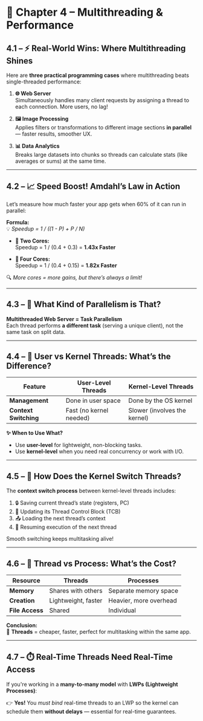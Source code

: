 # 🚀 Chapter 4 – Multithreading & Performance

## 4.1 – ⚡ Real-World Wins: Where Multithreading Shines

Here are **three practical programming cases** where multithreading beats single-threaded performance:

1. **🌐 Web Server**  
   Simultaneously handles many client requests by assigning a thread to each connection. More users, no lag!

2. **🖼️ Image Processing**  
   Applies filters or transformations to different image sections **in parallel** — faster results, smoother UX.

3. **📊 Data Analytics**  
   Breaks large datasets into chunks so threads can calculate stats (like averages or sums) at the same time.

---

## 4.2 – 📈 Speed Boost! Amdahl’s Law in Action

Let’s measure how much faster your app gets when 60% of it can run in parallel:

**Formula:**  
💡 *Speedup = 1 / ((1 - P) + P / N)*

- **🧠 Two Cores:**  
  Speedup = 1 / (0.4 + 0.3) = **1.43x Faster**

- **🚀 Four Cores:**  
  Speedup = 1 / (0.4 + 0.15) = **1.82x Faster**

🔍 *More cores = more gains, but there’s always a limit!*

---

## 4.3 – 🧩 What Kind of Parallelism is That?

**Multithreaded Web Server = Task Parallelism**  
Each thread performs **a different task** (serving a unique client), not the same task on split data.

---

## 4.4 – 🤹 User vs Kernel Threads: What’s the Difference?

| Feature               | User-Level Threads           | Kernel-Level Threads         |
|-----------------------|------------------------------|-------------------------------|
| **Management**        | Done in user space           | Done by the OS kernel         |
| **Context Switching** | Fast (no kernel needed)      | Slower (involves the kernel)  |

**✨ When to Use What?**
- Use **user-level** for lightweight, non-blocking tasks.
- Use **kernel-level** when you need real concurrency or work with I/O.

---

## 4.5 – 🔁 How Does the Kernel Switch Threads?

The **context switch process** between kernel-level threads includes:

1. 🔒 Saving current thread’s state (registers, PC)  
2. 📝 Updating its Thread Control Block (TCB)  
3. 📤 Loading the next thread’s context  
4. 🚦 Resuming execution of the next thread

Smooth switching keeps multitasking alive!

---

## 4.6 – 🧵 Thread vs Process: What’s the Cost?

| Resource       | Threads                              | Processes                            |
|----------------|---------------------------------------|---------------------------------------|
| **Memory**     | Shares with others                    | Separate memory space                |
| **Creation**   | Lightweight, faster                   | Heavier, more overhead               |
| **File Access**| Shared                                | Individual                            |

**Conclusion:**  
🔧 **Threads** = cheaper, faster, perfect for multitasking within the same app.

---

## 4.7 – ⏱️ Real-Time Threads Need Real-Time Access

If you're working in a **many-to-many model** with **LWPs (Lightweight Processes)**:

👉 **Yes!** You *must bind* real-time threads to an LWP so the kernel can schedule them **without delays** — essential for real-time guarantees.
